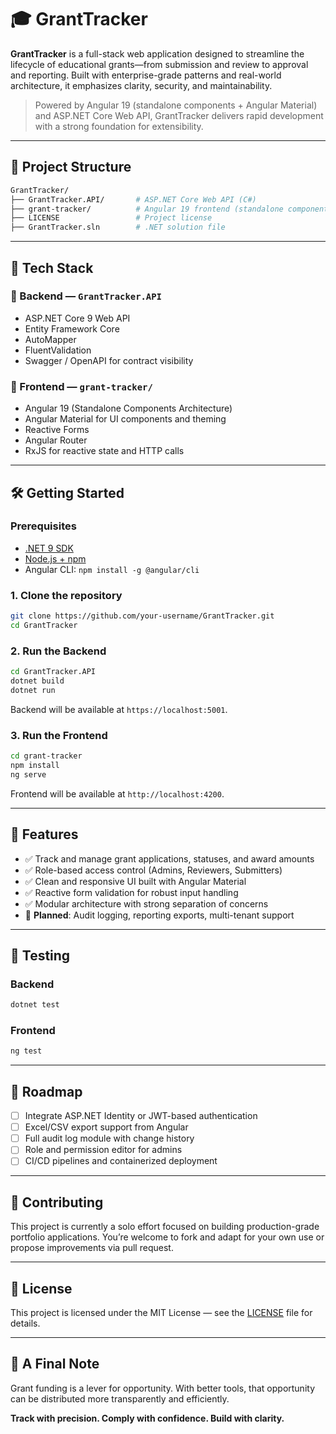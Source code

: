 # 🎓 GrantTracker

**GrantTracker** is a full-stack web application designed to streamline the lifecycle of educational grants—from submission and review to approval and reporting. Built with enterprise-grade patterns and real-world architecture, it emphasizes clarity, security, and maintainability.

> Powered by Angular 19 (standalone components + Angular Material) and ASP.NET Core Web API, GrantTracker delivers rapid development with a strong foundation for extensibility.

-----

## 🧱 Project Structure

```bash
GrantTracker/
├── GrantTracker.API/       # ASP.NET Core Web API (C#)
├── grant-tracker/          # Angular 19 frontend (standalone components + Angular Material)
├── LICENSE                 # Project license
├── GrantTracker.sln        # .NET solution file
```

-----

## 🚀 Tech Stack

### 🔧 Backend — `GrantTracker.API`

- ASP.NET Core 9 Web API
- Entity Framework Core
- AutoMapper
- FluentValidation
- Swagger / OpenAPI for contract visibility

### 🎨 Frontend — `grant-tracker/`

- Angular 19 (Standalone Components Architecture)
- Angular Material for UI components and theming
- Reactive Forms
- Angular Router
- RxJS for reactive state and HTTP calls

-----

## 🛠️ Getting Started

### Prerequisites

- [.NET 9 SDK](https://dotnet.microsoft.com/en-us/download/dotnet/9.0)
- [Node.js + npm](https://nodejs.org/)
- Angular CLI: `npm install -g @angular/cli`

### 1. Clone the repository

```bash
git clone https://github.com/your-username/GrantTracker.git
cd GrantTracker
```

### 2. Run the Backend

```bash
cd GrantTracker.API
dotnet build
dotnet run
```

Backend will be available at `https://localhost:5001`.

### 3. Run the Frontend

```bash
cd grant-tracker
npm install
ng serve
```

Frontend will be available at `http://localhost:4200`.

-----

## 📌 Features

- ✅ Track and manage grant applications, statuses, and award amounts
- ✅ Role-based access control (Admins, Reviewers, Submitters)
- ✅ Clean and responsive UI built with Angular Material
- ✅ Reactive form validation for robust input handling
- ✅ Modular architecture with strong separation of concerns
- 🧩 **Planned**: Audit logging, reporting exports, multi-tenant support

-----

## 🧪 Testing

### Backend

```bash
dotnet test
```

### Frontend

```bash
ng test
```

-----

## 🧭 Roadmap

- [ ] Integrate ASP.NET Identity or JWT-based authentication
- [ ] Excel/CSV export support from Angular
- [ ] Full audit log module with change history
- [ ] Role and permission editor for admins
- [ ] CI/CD pipelines and containerized deployment

-----

## 🤝 Contributing

This project is currently a solo effort focused on building production-grade portfolio applications. You’re welcome to fork and adapt for your own use or propose improvements via pull request.

-----

## 📄 License

This project is licensed under the MIT License — see the [LICENSE](./LICENSE) file for details.

-----

## 🧠 A Final Note

Grant funding is a lever for opportunity. With better tools, that opportunity can be distributed more transparently and efficiently.

**Track with precision. Comply with confidence. Build with clarity.**
